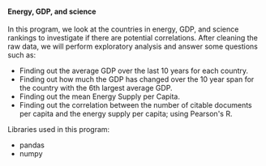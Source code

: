 #### Energy, GDP, and science

In this program, we look at the countries in energy, GDP, and science rankings to investigate if there are potential correlations.
After cleaning the raw data, we will perform exploratory analysis and answer some questions such as:

* Finding out the average GDP over the last 10 years for each country.
* Finding out how much the GDP has changed over the 10 year span for the country with the 6th largest average GDP.
* Finding out the mean Energy Supply per Capita.
* Finding out the correlation between the number of citable documents per capita and the energy supply per capita; using Pearson's R.

Libraries used in this program:

- pandas
- numpy
